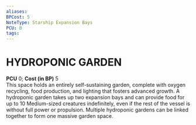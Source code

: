 ```yaml
---
aliases: 
BPCost: 5
NoteType: Starship Expansion Bays
PCU: 0
tags: 
---
```

# HYDROPONIC GARDEN
**PCU** 0; **Cost (in BP)** 5  
This space holds an entirely self-sustaining garden, complete with oxygen recycling, food production, and lighting that fosters advanced growth. A hydroponic garden takes up two expansion bays and can provide food for up to 10 Medium-sized creatures indefinitely, even if the rest of the vessel is without full power or propulsion. Multiple hydroponic gardens can be linked together to form one massive garden space.